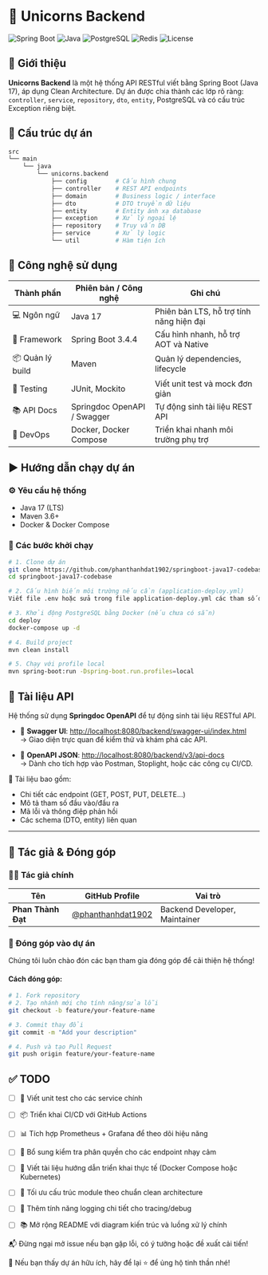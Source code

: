 # 🦄 Unicorns Backend

![Spring Boot](https://img.shields.io/badge/SpringBoot-3.4.4-brightgreen.svg?style=flat-square) ![Java](https://img.shields.io/badge/Java-17-blue.svg?style=flat-square) ![PostgreSQL](https://img.shields.io/badge/PostgreSQL-14+-blue?style=flat-square) ![Redis](https://img.shields.io/badge/Redis-6+-red?style=flat-square) ![License](https://img.shields.io/badge/License-MIT-yellow.svg?style=flat-square)

## 🚀 Giới thiệu
**Unicorns Backend** là một hệ thống API RESTful viết bằng Spring Boot (Java 17), áp dụng Clean Architecture. Dự án được chia thành các lớp rõ ràng: `controller`, `service`, `repository`, `dto`, `entity`, PostgreSQL và có cấu trúc Exception riêng biệt.

## 📁 Cấu trúc dự án
```bash
src
└── main
    └── java
        └── unicorns.backend
            ├── config        # Cấu hình chung
            ├── controller    # REST API endpoints
            ├── domain        # Business logic / interface
            ├── dto           # DTO truyền dữ liệu
            ├── entity        # Entity ánh xạ database
            ├── exception     # Xử lý ngoại lệ
            ├── repository    # Truy vấn DB
            ├── service       # Xử lý logic
            └── util          # Hàm tiện ích

```

## 🧰 Công nghệ sử dụng

| Thành phần        | Phiên bản / Công nghệ      | Ghi chú                              |
|------------------|----------------------------|--------------------------------------|
| 💻 Ngôn ngữ       | Java 17                    | Phiên bản LTS, hỗ trợ tính năng hiện đại |
| 🌱 Framework      | Spring Boot 3.4.4          | Cấu hình nhanh, hỗ trợ AOT và Native |
| 📦 Quản lý build  | Maven                      | Quản lý dependencies, lifecycle      |
| 🧪 Testing        | JUnit, Mockito             | Viết unit test và mock đơn giản      |
| 📚 API Docs       | Springdoc OpenAPI / Swagger| Tự động sinh tài liệu REST API       |
| 🐳 DevOps         | Docker, Docker Compose     | Triển khai nhanh môi trường phụ trợ  |

## ▶️ Hướng dẫn chạy dự án

### ⚙️ Yêu cầu hệ thống
- Java 17 (LTS)
- Maven 3.6+
- Docker & Docker Compose

### 🚀 Các bước khởi chạy
```bash
# 1. Clone dự án
git clone https://github.com/phanthanhdat1902/springboot-java17-codebase.git
cd springboot-java17-codebase

# 2. Cấu hình biến môi trường nếu cần (application-deploy.yml)
Viết file .env hoặc sửa trong file application-deploy.yml các tham số database

# 3. Khởi động PostgreSQL bằng Docker (nếu chưa có sẵn)
cd deploy
docker-compose up -d

# 4. Build project
mvn clean install

# 5. Chạy với profile local
mvn spring-boot:run -Dspring-boot.run.profiles=local
```

## 📄 Tài liệu API

Hệ thống sử dụng **Springdoc OpenAPI** để tự động sinh tài liệu RESTful API.

- 🔗 **Swagger UI**: [http://localhost:8080/backend/swagger-ui/index.html](http://localhost:8080/swagger-ui/index.html)  
  → Giao diện trực quan để kiểm thử và khám phá các API.

- 🔗 **OpenAPI JSON**: [http://localhost:8080/backend/v3/api-docs](http://localhost:8080/v3/api-docs)  
  → Dành cho tích hợp vào Postman, Stoplight, hoặc các công cụ CI/CD.

📌 Tài liệu bao gồm:
- Chi tiết các endpoint (GET, POST, PUT, DELETE…)
- Mô tả tham số đầu vào/đầu ra
- Mã lỗi và thông điệp phản hồi
- Các schema (DTO, entity) liên quan

---

## 👤 Tác giả & Đóng góp

### 🧑‍💻 Tác giả chính
| Tên                | GitHub Profile                                      | Vai trò            |
|--------------------|-----------------------------------------------------|---------------------|
| **Phan Thành Đạt** | [@phanthanhdat1902](https://github.com/phanthanhdat1902) | Backend Developer, Maintainer |

### 🤝 Đóng góp vào dự án
Chúng tôi luôn chào đón các bạn tham gia đóng góp để cải thiện hệ thống!

#### Cách đóng góp:
```bash
# 1. Fork repository
# 2. Tạo nhánh mới cho tính năng/sửa lỗi
git checkout -b feature/your-feature-name

# 3. Commit thay đổi
git commit -m "Add your description"

# 4. Push và tạo Pull Request
git push origin feature/your-feature-name
```

## ✅ TODO

- [ ] 🧪 Viết unit test cho các service chính
- [ ] 📦 Triển khai CI/CD với GitHub Actions
- [ ] 📊 Tích hợp Prometheus + Grafana để theo dõi hiệu năng
- [ ] 🔐 Bổ sung kiểm tra phân quyền cho các endpoint nhạy cảm
- [ ] 📝 Viết tài liệu hướng dẫn triển khai thực tế (Docker Compose hoặc Kubernetes)
- [ ] 📁 Tối ưu cấu trúc module theo chuẩn clean architecture
- [ ] 💬 Thêm tính năng logging chi tiết cho tracing/debug
- [ ] 📚 Mở rộng README với diagram kiến trúc và luồng xử lý chính


📬 Đừng ngại mở issue nếu bạn gặp lỗi, có ý tưởng hoặc đề xuất cải tiến!

🌟 Nếu bạn thấy dự án hữu ích, hãy để lại ⭐ để ủng hộ tinh thần nhé!
